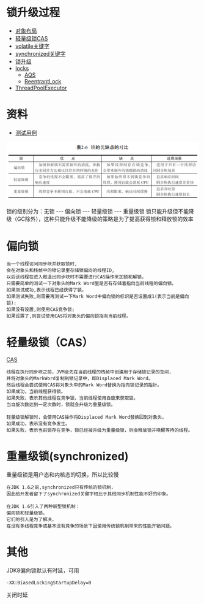 # 锁升级过程

- [对象布局](./ObjectLayout.md)
- [轻量级锁CAS](./CompareAndSwap.md)
- [volatile关键字](./Volatile.md)
- [synchronized关键字](./Synchronized.md)
- [锁升级](./LockUpgrade.md)
- [locks](../../../../../../src/java.base/share/classes/java/util/concurrent/locks)
  - [AQS](./AQS.md)
  - [ReentrantLock](./ReentrantLock.md)
- [ThreadPoolExecutor](./ThreadPoolExecutor.md)

# 资料

- [测试用例](../../../test/java/cool/zzy/java/util/concurrent/ObjectLayoutTest.java)

![锁优点和缺点](./static/image/锁的优点和缺点.png)

锁的级别分为：无锁 --- 偏向锁 --- 轻量级锁 --- 重量级锁 锁只能升级但不能降级（GC除外），这种只能升级不能降级的策略是为了提高获得锁和释放锁的效率

# 偏向锁

    当一个线程访问同步块并获取锁时,
    会在对象头和栈帧中的锁记录里存储锁偏向的线程ID,
    以后该线程在进入和退出同步块时不需要进行CAS操作来加锁和解锁，
    只需要简单的测试一下对象头的Mark Word里是否有存储着指向当前线程的偏向锁。
    如果测试成功,表示线程已经获得了锁。
    如果测试失败,则需要再测试一下Mark Word中偏向锁的标识是否设置成1(表示当前是偏向锁):
    如果没有设置,则使用CAS竞争锁;
    如果设置了,则尝试使用CAS将对象头的偏向锁指向当前线程。

# 轻量级锁（CAS）

[CAS](./CompareAndSwap.md)

    线程在执行同步块之前，JVM会先在当前线程的栈帧中创建用于存储锁记录的空间，
    并将对象头的MarkWord复制到锁记录中，即Displaced Mark Word。
    然后线程会尝试使用CAS将对象头中的Mark Word替换为指向锁记录的指针。
    如果成功，当前线程获得锁。
    如果失败，表示其他线程在竞争锁，当前线程使用自旋来获取锁。
    当自旋次数达到一定次数时，锁就会升级为重量级锁。
    
    轻量级锁解锁时，会使用CAS操作将Displaced Mark Word替换回到对象头，
    如果成功，表示没有竞争发生。
    如果失败，表示当前锁存在竞争，锁已经被升级为重量级锁，则会释放锁并唤醒等待的线程。

# 重量级锁(synchronized)

重量级锁是用户态和内核态的切换，所以比较慢

    在JDK 1.6之前,synchronized只有传统的锁机制，
    因此给开发者留下了synchronized关键字相比于其他同步机制性能不好的印象。
    
    在JDK 1.6引入了两种新型锁机制：
    偏向锁和轻量级锁，
    它们的引入是为了解决，
    在没有多线程竞争或基本没有竞争的场景下因使用传统锁机制带来的性能开销问题。

# 其他

JDK8偏向锁默认有时延，可用

```shell script
-XX:BiasedLockingStartupDelay=0
```

关闭时延
